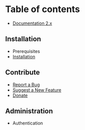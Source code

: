 # Table of contents

* [Documentation 2.x](README.md)

## Installation

* Prerequisites
* [Installation](installation/installation.md)

## Contribute

* [Report a Bug](https://github.com/Requarks/wiki/issues)
* [Suggest a New Feature](https://requests.requarks.io/wiki)
* [Donate](https://opencollective.com/wikijs)

## Administration

* Authentication

